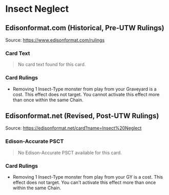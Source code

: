 # Insect Neglect

## Edisonformat.com (Historical, Pre-UTW Rulings)

Source: https://www.edisonformat.com/rulings

### Card Text

> No card text found for this card.

### Card Rulings

*   Removing 1 Insect-Type monster from play from your Graveyard is a cost. This effect does not target. You cannot activate this effect more than once within the same Chain.

## Edisonformat.net (Revised, Post-UTW Rulings)

Source: https://edisonformat.net/card?name=Insect%20Neglect

### Edison-Accurate PSCT

> No Edison-Accurate PSCT available for this card.

### Card Rulings

*   Removing 1 Insect-Type monster from play from your GY is a cost. This effect does not target. You can't activate this effect more than once within the same Chain.
            